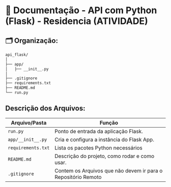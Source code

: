 # 📄 Documentação - API com Python (Flask) - Residencia (ATIVIDADE)

## 🗂️ Organização:
```bash
api_flask/
│
├── app/
│   ├── __init__.py
│
├── .gitignore
├── requirements.txt
├── README.md
└── run.py
```

## Descrição dos Arquivos:
| Arquivo/Pasta        | Função                                                                            |
| -------------------- | --------------------------------------------------------------------------------- |
| `run.py`             | Ponto de entrada da aplicação Flask.                                              |
| `app/__init__.py`    | Cria e configura a instância do Flask App.                                        |
| `requirements.txt`   | Lista os pacotes Python necessários                                               |
| `README.md`          | Descrição do projeto, como rodar e como usar.                                     |
| `.gitignore`         | Contem os Arquivos que não devem ir para o Repositório Remoto                     |